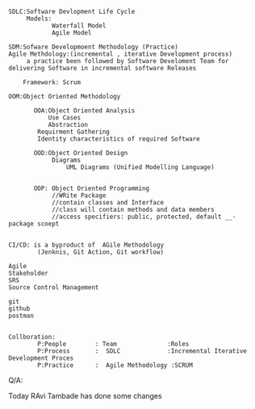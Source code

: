     SDLC:Software Devlopment Life Cycle
         Models:
                Waterfall Model
                Agile Model

	SDM:Sofware Developmoent Methodology (Practice)
    Agile Methdology:(incremental , iterative Development process)
         a practice been followed by Software Develoment Team for delivering Software in incremental software Releases

        Framework: Scrum

    OOM:Object Oriented Methodology

           OOA:Object Oriented Analysis
               Use Cases
               Abstraction
            Requirment Gathering
            Identity characteristics of required Software

           OOD:Object Oriented Design
                Diagrams
                    UML Diagrams (Unified Modelling Language)


           OOP: Object Oriented Programming
                //WRite Package
                //contain classes and Interface
                //class will contain methods and data members
                //access specifiers: public, protected, default __- package scoept


	CI/CD: is a byproduct of  AGile Methodology
            (Jenknis, Git Action, Git workflow)

	Agile
	Stakeholder
	SRS
	Source Control Management
	
	git
	github
	postman


    Collboration:
            P:People        : Team              :Roles
            P:Process       :  SDLC             :Incremental Iterative Development Proces
            P:Practice      :  Agile Methodology :SCRUM


Q/A:

Today RAvi Tambade has done some changes
